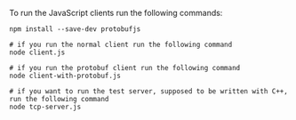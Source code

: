 To run the JavaScript clients run the following commands:

```
npm install --save-dev protobufjs

# if you run the normal client run the following command
node client.js

# if you run the protobuf client run the following command
node client-with-protobuf.js

# if you want to run the test server, supposed to be written with C++, run the following command
node tcp-server.js
```

